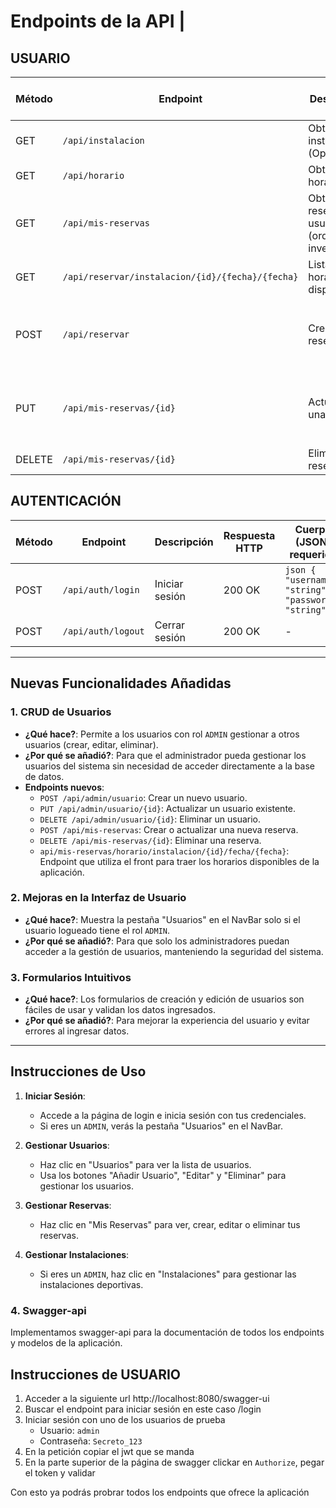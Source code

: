 # Endpoints de la API         |

## **USUARIO**
| Método  | Endpoint                                       | Descripción                              | Respuesta HTTP | Cuerpo (JSON) requerido |
|---------|-----------------------------------------------|------------------------------------------|---------------|--------------------------|
| GET     | `/api/instalacion`                            | Obtener instalaciones (Opcional)        | 200 OK        | -                        |
| GET     | `/api/horario`                                | Obtener horarios                        | 200 OK        | -                        |
| GET     | `/api/mis-reservas`                           | Obtener reservas del usuario (orden inverso) | 200 OK        | -                        |
| GET     | `/api/reservar/instalacion/{id}/{fecha}/{fecha}` | Lista de horarios disponibles          | 200 OK        | -                        |
| POST    | `/api/reservar`                               | Crear una reserva                       | 201 Created   | ```json { "horario": { "id": 1 }, "fecha": "YYYY-MM-DD" } ``` |
| PUT     | `/api/mis-reservas/{id}`                      | Actualizar una reserva                  | 200 OK        | ```json { "horario": { "id": 1 }, "fecha": "YYYY-MM-DD" } ``` |
| DELETE  | `/api/mis-reservas/{id}`                      | Eliminar una reserva                    | 204 No Content | -                        |

## **AUTENTICACIÓN**
| Método  | Endpoint                                       | Descripción                              | Respuesta HTTP | Cuerpo (JSON) requerido |
|---------|-----------------------------------------------|------------------------------------------|---------------|--------------------------|
| POST    | `/api/auth/login`                             | Iniciar sesión                           | 200 OK        | ```json { "username": "string", "password": "string" } ``` |
| POST    | `/api/auth/logout`                            | Cerrar sesión                            | 200 OK        | -                        |

---

## **Nuevas Funcionalidades Añadidas**

### **1. CRUD de Usuarios**
- **¿Qué hace?**: Permite a los usuarios con rol `ADMIN` gestionar a otros usuarios (crear, editar, eliminar).
- **¿Por qué se añadió?**: Para que el administrador pueda gestionar los usuarios del sistema sin necesidad de acceder directamente a la base de datos.
- **Endpoints nuevos**:
  - `POST /api/admin/usuario`: Crear un nuevo usuario.
  - `PUT /api/admin/usuario/{id}`: Actualizar un usuario existente.
  - `DELETE /api/admin/usuario/{id}`: Eliminar un usuario.
  - `POST /api/mis-reservas`: Crear o actualizar una nueva reserva.
  - `DELETE /api/mis-reservas/{id}`: Eliminar una reserva.
  - `api/mis-reservas/horario/instalacion/{id}/fecha/{fecha}`: Endpoint que utiliza el front para traer los horarios disponibles de la aplicación.

### **2. Mejoras en la Interfaz de Usuario**
- **¿Qué hace?**: Muestra la pestaña "Usuarios" en el NavBar solo si el usuario logueado tiene el rol `ADMIN`.
- **¿Por qué se añadió?**: Para que solo los administradores puedan acceder a la gestión de usuarios, manteniendo la seguridad del sistema.

### **3. Formularios Intuitivos**
- **¿Qué hace?**: Los formularios de creación y edición de usuarios son fáciles de usar y validan los datos ingresados.
- **¿Por qué se añadió?**: Para mejorar la experiencia del usuario y evitar errores al ingresar datos.

---

## **Instrucciones de Uso**

1. **Iniciar Sesión**:
   - Accede a la página de login e inicia sesión con tus credenciales.
   - Si eres un `ADMIN`, verás la pestaña "Usuarios" en el NavBar.

2. **Gestionar Usuarios**:
   - Haz clic en "Usuarios" para ver la lista de usuarios.
   - Usa los botones "Añadir Usuario", "Editar" y "Eliminar" para gestionar los usuarios.

3. **Gestionar Reservas**:
   - Haz clic en "Mis Reservas" para ver, crear, editar o eliminar tus reservas.

4. **Gestionar Instalaciones**:
   - Si eres un `ADMIN`, haz clic en "Instalaciones" para gestionar las instalaciones deportivas.


### **4. Swagger-api**

Implementamos swagger-api para la documentación de todos los endpoints y modelos de la aplicación.

## **Instrucciones de USUARIO**

1. Acceder a la siguiente url http://localhost:8080/swagger-ui
2. Buscar el endpoint para iniciar sesión en este caso /login
3. Iniciar sesión con uno de los usuarios de prueba
   - Usuario: `admin`
   - Contraseña: `Secreto_123`
4. En la petición copiar el jwt que se manda
5. En la parte superior de la página de swagger clickar en `Authorize`, pegar el token y validar

Con esto ya podrás probrar todos los endpoints que ofrece la aplicación 